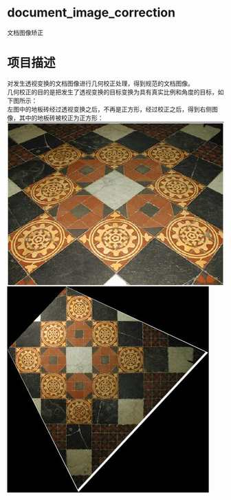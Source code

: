 # document_image_correction
文档图像矫正
# 项目描述
对发生透视变换的文档图像进行几何校正处理，得到规范的文档图像。  
几何校正的目的是把发生了透视变换的目标变换为具有真实比例和角度的目标，如下图所示：  
左图中的地板砖经过透视变换之后，不再是正方形，经过校正之后，得到右侧图像，其中的地板砖被校正为正方形：
![image](https://github.com/xingchizhang/document_image_correction/blob/main/imgs/img1.jpg)
![image](https://github.com/xingchizhang/document_image_correction/blob/main/imgs/img2.jpg)
